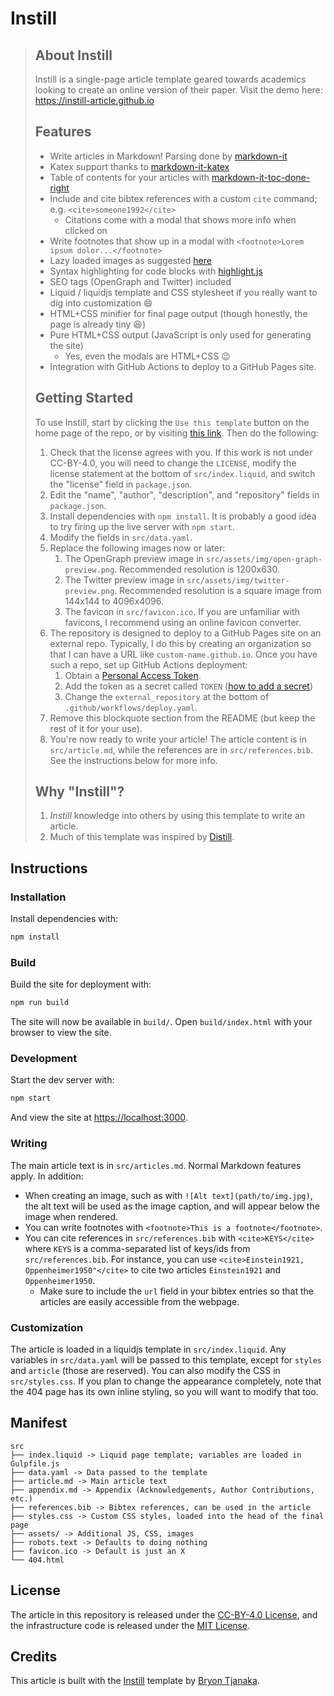 # Instill

> ## About Instill
>
> Instill is a single-page article template geared towards academics looking to
> create an online version of their paper. Visit the demo here:
> <https://instill-article.github.io>
>
> ## Features
>
> - Write articles in Markdown! Parsing done by
>   [markdown-it](https://www.npmjs.com/package/markdown-it)
> - Katex support thanks to
>   [markdown-it-katex](https://www.npmjs.com/package/@iktakahiro/markdown-it-katex)
> - Table of contents for your articles with
>   [markdown-it-toc-done-right](https://www.npmjs.com/package/markdown-it-toc-done-right)
> - Include and cite bibtex references with a custom `cite` command; e.g.
>   `<cite>someone1992</cite>`
>   - Citations come with a modal that shows more info when clicked on
> - Write footnotes that show up in a modal with
>   `<footnote>Lorem ipsum dolor...</footnote>`
> - Lazy loaded images as suggested
>   [here](https://victorzhou.com/blog/lazy-loading-images/)
> - Syntax highlighting for code blocks with
>   [highlight.js](https://highlightjs.org/)
> - SEO tags (OpenGraph and Twitter) included
> - Liquid / liquidjs template and CSS stylesheet if you really want to dig into
>   customization :smile:
> - HTML+CSS minifier for final page output (though honestly, the page is
>   already tiny :laughing:)
> - Pure HTML+CSS output (JavaScript is only used for generating the site)
>   - Yes, even the modals are HTML+CSS :wink:
> - Integration with GitHub Actions to deploy to a GitHub Pages site.
>
> ## Getting Started
>
> To use Instill, start by clicking the `Use this template` button on the home
> page of the repo, or by visiting
> [this link](https://github.com/btjanaka/instill/generate). Then do the
> following:
>
> 1. Check that the license agrees with you. If this work is not under
>    CC-BY-4.0, you will need to change the `LICENSE`, modify the license
>    statement at the bottom of `src/index.liquid`, and switch the "license"
>    field in `package.json`.
> 1. Edit the "name", "author", "description", and "repository" fields in
>    `package.json`.
> 1. Install dependencies with `npm install`. It is probably a good idea to try
>    firing up the live server with `npm start`.
> 1. Modify the fields in `src/data.yaml`.
> 1. Replace the following images now or later:
>    1. The OpenGraph preview image in `src/assets/img/open-graph-preview.png`.
>       Recommended resolution is 1200x630.
>    1. The Twitter preview image in `src/assets/img/twitter-preview.png`.
>       Recommended resolution is a square image from 144x144 to 4096x4096.
>    1. The favicon in `src/favicon.ico`. If you are unfamiliar with favicons, I
>       recommend using an online favicon converter.
> 1. The repository is designed to deploy to a GitHub Pages site on an external
>    repo. Typically, I do this by creating an organization so that I can have a
>    URL like `custom-name.github.io`. Once you have such a repo, set up GitHub
>    Actions deployment:
>    1. Obtain a
>       [Personal Access Token](https://docs.github.com/en/free-pro-team@latest/github/authenticating-to-github/creating-a-personal-access-token).
>    1. Add the token as a secret called `TOKEN`
>       ([how to add a secret](https://docs.github.com/en/free-pro-team@latest/actions/reference/encrypted-secrets#creating-encrypted-secrets-for-a-repository))
>    1. Change the `external_repository` at the bottom of
>       `.github/workflows/deploy.yaml`.
> 1. Remove this blockquote section from the README (but keep the rest of it for
>    your use).
> 1. You're now ready to write your article! The article content is in
>    `src/article.md`, while the references are in `src/references.bib`. See the
>    instructions below for more info.
>
> ## Why "Instill"?
>
> 1. _Instill_ knowledge into others by using this template to write an article.
> 1. Much of this template was inspired by
>    [Distill](https://distill.pub/guide/).

## Instructions

### Installation

Install dependencies with:

```bash
npm install
```

### Build

Build the site for deployment with:

```bash
npm run build
```

The site will now be available in `build/`. Open `build/index.html` with your
browser to view the site.

### Development

Start the dev server with:

```bash
npm start
```

And view the site at <https://localhost:3000>.

### Writing

The main article text is in `src/articles.md`. Normal Markdown features apply.
In addition:

- When creating an image, such as with `![Alt text](path/to/img.jpg)`, the alt
  text will be used as the image caption, and will appear below the image when
  rendered.
- You can write footnotes with `<footnote>This is a footnote</footnote>`.
- You can cite references in `src/references.bib` with `<cite>KEYS</cite>` where
  `KEYS` is a comma-separated list of keys/ids from `src/references.bib`. For
  instance, you can use `<cite>Einstein1921, Oppenheimer1950"</cite>` to cite
  two articles `Einstein1921` and `Oppenheimer1950`.
  - Make sure to include the `url` field in your bibtex entries so that the
    articles are easily accessible from the webpage.

### Customization

The article is loaded in a liquidjs template in `src/index.liquid`. Any
variables in `src/data.yaml` will be passed to this template, except for
`styles` and `article` (those are reserved). You can also modify the CSS in
`src/styles.css`. If you plan to change the appearance completely, note that the
404 page has its own inline styling, so you will want to modify that too.

## Manifest

```text
src
├── index.liquid -> Liquid page template; variables are loaded in Gulpfile.js
├── data.yaml -> Data passed to the template
├── article.md -> Main article text
├── appendix.md -> Appendix (Acknowledgements, Author Contributions, etc.)
├── references.bib -> Bibtex references, can be used in the article
├── styles.css -> Custom CSS styles, loaded into the head of the final page
├── assets/ -> Additional JS, CSS, images
├── robots.text -> Defaults to doing nothing
├── favicon.ico -> Default is just an X
└── 404.html
```

## License

The article in this repository is released under the
[CC-BY-4.0 License](LICENSE), and the infrastructure code is released under the
[MIT License](LICENSE_MIT).

## Credits

This article is built with the [Instill](https://github.com/btjanaka/instill)
template by [Bryon Tjanaka](https://btjanaka.net).

